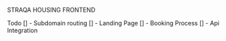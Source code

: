 STRAQA HOUSING FRONTEND

Todo
[] - Subdomain routing
[] - Landing Page
[] - Booking Process
[] - Api Integration